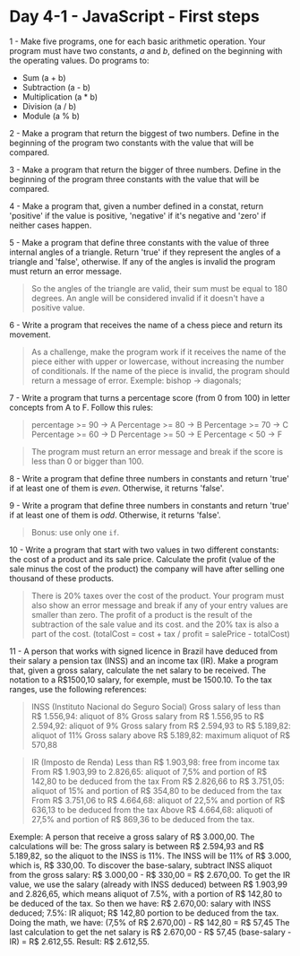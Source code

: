 # Day 4-1 - JavaScript - First steps

1 - Make five programs, one for each basic arithmetic operation. Your program must have two constants, _a_ and _b_, defined on the beginning with the operating values. Do programs to:

  * Sum (a + b)
  * Subtraction (a - b)
  * Multiplication (a * b)
  * Division (a / b)
  * Module (a % b)

2 - Make a program that return the biggest of two numbers. Define in the beginning of the program two constants with the value that will be compared.

3 - Make a program that return the bigger of three numbers. Define in the beginning of the program three constants with the value that will be compared.

4 - Make a program that, given a number defined in a constat, return 'positive' if the value is positive, 'negative' if it's negative and 'zero' if neither cases happen.

5 - Make a program that define three constants with the value of three internal angles of a triangle. Return 'true' if they represent the angles of a triangle and 'false', otherwise. If any of the angles is invalid the program must return an error message.

> So the angles of the triangle are valid, their sum must be equal to 180 degrees.
> An angle will be considered invalid if it doesn't have a positive value.

6 - Write a program that receives the name of a chess piece and return its movement.

  > As a challenge, make the program work if it receives the name of the piece either with upper or lowercase, without increasing the number of conditionals.
  > If the name of the piece is invalid, the program should return a message of error.
  > Exemple: bishop -> diagonals;

7 - Write a program that turns a percentage score (from 0 from 100) in letter concepts from A to F. Follow this rules:

> percentage >= 90 -> A
> Percentage >= 80 -> B
> Percentage >= 70 -> C
> Percentage >= 60 -> D
> Percentage >= 50 -> E
> Percentage < 50 -> F

> The program must return an error message and break if the score is less than 0 or bigger than 100.

8 - Write a program that define three numbers in constants and return 'true' if at least one of them is _even_. Otherwise, it returns 'false'.

9 - Write a program that define three numbers in constants and return 'true' if at least one of them is _odd_. Otherwise, it returns 'false'.
  > Bonus: use only one `if`.

10 - Write a program that start with two values in two different constants: the cost of a product and its sale price. Calculate the profit (value of the sale minus the cost of the product) the company will have after selling one thousand of these products.
> There is 20% taxes over the cost of the product.
> Your program must also show an error message and break if any of your entry values are smaller than zero.
> The profit of a product is the result of the subtraction of the sale value and its cost. and the 20% tax is also a part of the cost. (totalCost = cost + tax / profit = salePrice - totalCost)

11 - A person that works with signed licence in Brazil have deduced from their salary a pension tax (INSS) and an income tax (IR).
Make a program that, given a gross salary, calculate the net salary to be received.
The notation to a R$1500,10 salary, for exemple, must be 1500.10. To the tax ranges, use the following references:
> INSS (Instituto Nacional do Seguro Social)
> Gross salary of less than R$ 1.556,94: aliquot of 8%
> Gross salary from R$ 1.556,95 to R$ 2.594,92: aliquot of 9%
> Gross salary from R$ 2.594,93 to R$ 5.189,82: aliquot of 11%
> Gross salary above R$ 5.189,82: maximum aliquot of R$ 570,88

> IR (Imposto de Renda)
> Less than R$ 1.903,98: free from income tax
> From R$ 1.903,99 to 2.826,65: aliquot of 7,5% and portion of R$ 142,80 to be deduced from the tax
> From R$ 2.826,66 to R$ 3.751,05: aliquot of 15% and portion of R$ 354,80 to be deduced from the tax
> From R$ 3.751,06 to R$ 4.664,68: aliquot of 22,5% and portion of R$ 636,13 to be deduced from the tax
> Above R$ 4.664,68: aliquoti of 27,5% and portion of R$ 869,36 to be deduced from the tax.

Exemple: A person that receive a gross salary of R$ 3.000,00. The calculations will be:
The gross salary is between R$ 2.594,93 and R$ 5.189,82, so the aliquot to the INSS is 11%. The INSS will be 11% of R$ 3.000, which is, R$ 330,00.
To discover the base-salary, subtract INSS aliquot from the gross salary: R$ 3.000,00 - R$ 330,00 = R$ 2.670,00.
To get the IR value, we use the salary (already with INSS deduced) between R$ 1.903,99 and 2.826,65, which means aliquot of 7.5%, with a portion of R$ 142,80 to be deduced of the tax. So then we have:
R$ 2.670,00: salary with INSS deduced;
7.5%: IR aliquot;
R$ 142,80 portion to be deduced from the tax.
Doing the math, we have: (7,5% of R$ 2.670,00) - R$ 142,80 = R$ 57,45
The last calculation to get the net salary is R$ 2.670,00 - R$ 57,45 (base-salary - IR) = R$ 2.612,55.
Result: R$ 2.612,55.